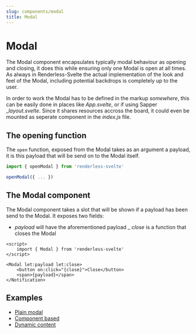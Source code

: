 ```yaml
---
slug: components/modal
title: Modal
---
```


# Modal

The Modal component encapsulates typically modal behaviour as opening and closing, it does this while ensuring only one Modal is open at all times. As always in Renderless-Svelte the actual implementation of the look and feel of the Modal, including potential backdrops is completely up to the user.

In order to work the Modal has to be defined in the markup _somewhere_, this can be easily done in places like _App.svelte_, or if using Sapper __layout.svelte_.  Since it shares resources accross the board, it could even be mounted as seperate component in the _index.js_ file.

## The opening function

The `open` function, exposed from the Modal takes as an argument a payload, it is this payload that will be send on to the Modal itself.

```js
import { openModal } from 'renderless-svelte'

openModal({ ... })
```

## The Modal component

The Modal component takes a slot that will be shown if a payload has been send to the Modal.  It exposes two fields:

- _payload_ will have the aforementioned payload
_ _close_ is a function that closes the Modal

```svelte
<script>
    import { Modal } from 'renderless-svelte'
</script>

<Modal let:payload let:close>
    <button on:click="{close}">Close</button>
    <span>{payload}</span>
</Notification>
```

## Examples

* [Plain modal](https://www.renderless-svelte.dev/components/modal/example-plain)
* [Component based](https://www.renderless-svelte.dev/components/modal/example-component)
* [Dynamic content](https://www.renderless-svelte.dev/components/modal/example-dynamic)
